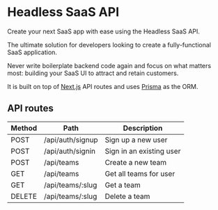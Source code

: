 # Headless SaaS API

Create your next SaaS app with ease using the Headless SaaS API.

The ultimate solution for developers looking to create a fully-functional SaaS application.

Never write boilerplate backend code again and focus on what matters most: building your SaaS UI to attract and retain customers.

It is built on top of [Next.js](https://nextjs.org/) API routes and uses [Prisma](https://www.prisma.io/) as the ORM.

## API routes

| Method | Path             | Description              |
| ------ | ---------------- | ------------------------ |
| POST   | /api/auth/signup | Sign up a new user       |
| POST   | /api/auth/signin | Sign in an existing user |
| POST   | /api/teams       | Create a new team        |
| GET    | /api/teams       | Get all teams for user   |
| GET    | /api/teams/:slug | Get a team               |
| DELETE | /api/teams/:slug | Delete a team            |
